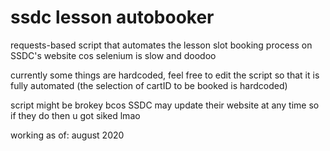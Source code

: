 # ssdc lesson autobooker

requests-based script that automates the lesson slot booking process on SSDC's website cos selenium is slow and doodoo


currently some things are hardcoded, feel free to edit the script so that it is fully automated (the selection of cartID to be booked is hardcoded)


script might be brokey bcos SSDC may update their website at any time so if they do then u got siked lmao


working as of: august 2020
